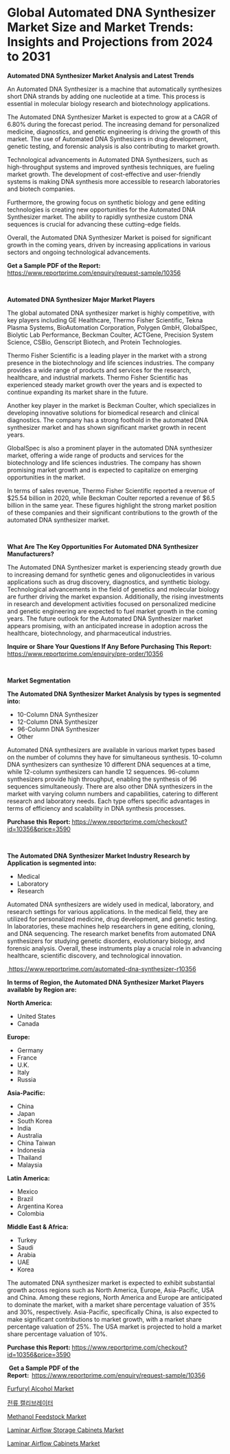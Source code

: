 <p><h1>Global Automated DNA Synthesizer Market Size and Market Trends: Insights and Projections from 2024 to 2031</h1></p><p><strong>Automated DNA Synthesizer Market Analysis and Latest Trends</strong></p>
<p><p>An Automated DNA Synthesizer is a machine that automatically synthesizes short DNA strands by adding one nucleotide at a time. This process is essential in molecular biology research and biotechnology applications.</p><p>The Automated DNA Synthesizer Market is expected to grow at a CAGR of 6.80% during the forecast period. The increasing demand for personalized medicine, diagnostics, and genetic engineering is driving the growth of this market. The use of Automated DNA Synthesizers in drug development, genetic testing, and forensic analysis is also contributing to market growth.</p><p>Technological advancements in Automated DNA Synthesizers, such as high-throughput systems and improved synthesis techniques, are fueling market growth. The development of cost-effective and user-friendly systems is making DNA synthesis more accessible to research laboratories and biotech companies.</p><p>Furthermore, the growing focus on synthetic biology and gene editing technologies is creating new opportunities for the Automated DNA Synthesizer market. The ability to rapidly synthesize custom DNA sequences is crucial for advancing these cutting-edge fields.</p><p>Overall, the Automated DNA Synthesizer Market is poised for significant growth in the coming years, driven by increasing applications in various sectors and ongoing technological advancements.</p></p>
<p><strong>Get a Sample PDF of the Report:&nbsp;</strong> <a href="https://www.reportprime.com/enquiry/request-sample/10356">https://www.reportprime.com/enquiry/request-sample/10356</a></p>
<p>&nbsp;</p>
<p><strong>Automated DNA Synthesizer Major Market Players</strong></p>
<p><p>The global automated DNA synthesizer market is highly competitive, with key players including GE Healthcare, Thermo Fisher Scientific, Tekna Plasma Systems, BioAutomation Corporation, Polygen GmbH, GlobalSpec, Biolytic Lab Performance, Beckman Coulter, ACTGene, Precision System Science, CSBio, Genscript Biotech, and Protein Technologies.</p><p>Thermo Fisher Scientific is a leading player in the market with a strong presence in the biotechnology and life sciences industries. The company provides a wide range of products and services for the research, healthcare, and industrial markets. Thermo Fisher Scientific has experienced steady market growth over the years and is expected to continue expanding its market share in the future.</p><p>Another key player in the market is Beckman Coulter, which specializes in developing innovative solutions for biomedical research and clinical diagnostics. The company has a strong foothold in the automated DNA synthesizer market and has shown significant market growth in recent years.</p><p>GlobalSpec is also a prominent player in the automated DNA synthesizer market, offering a wide range of products and services for the biotechnology and life sciences industries. The company has shown promising market growth and is expected to capitalize on emerging opportunities in the market.</p><p>In terms of sales revenue, Thermo Fisher Scientific reported a revenue of $25.54 billion in 2020, while Beckman Coulter reported a revenue of $6.5 billion in the same year. These figures highlight the strong market position of these companies and their significant contributions to the growth of the automated DNA synthesizer market.</p></p>
<p>&nbsp;</p>
<p><strong>What Are The Key Opportunities For Automated DNA Synthesizer Manufacturers?</strong></p>
<p><p>The Automated DNA Synthesizer market is experiencing steady growth due to increasing demand for synthetic genes and oligonucleotides in various applications such as drug discovery, diagnostics, and synthetic biology. Technological advancements in the field of genetics and molecular biology are further driving the market expansion. Additionally, the rising investments in research and development activities focused on personalized medicine and genetic engineering are expected to fuel market growth in the coming years. The future outlook for the Automated DNA Synthesizer market appears promising, with an anticipated increase in adoption across the healthcare, biotechnology, and pharmaceutical industries.</p></p>
<p><strong>Inquire or Share Your Questions If Any Before Purchasing This Report:</strong> <a href="https://www.reportprime.com/enquiry/pre-order/10356">https://www.reportprime.com/enquiry/pre-order/10356</a></p>
<p>&nbsp;</p>
<p><strong>Market Segmentation</strong></p>
<p><strong>The Automated DNA Synthesizer Market Analysis by types is segmented into:</strong></p>
<p><ul><li>10-Column DNA Synthesizer</li><li>12-Column DNA Synthesizer</li><li>96-Column DNA Synthesizer</li><li>Other</li></ul></p>
<p><p>Automated DNA synthesizers are available in various market types based on the number of columns they have for simultaneous synthesis. 10-column DNA synthesizers can synthesize 10 different DNA sequences at a time, while 12-column synthesizers can handle 12 sequences. 96-column synthesizers provide high throughput, enabling the synthesis of 96 sequences simultaneously. There are also other DNA synthesizers in the market with varying column numbers and capabilities, catering to different research and laboratory needs. Each type offers specific advantages in terms of efficiency and scalability in DNA synthesis processes.</p></p>
<p><strong>Purchase this Report:&nbsp;</strong><a href="https://www.reportprime.com/checkout?id=10356&price=3590">https://www.reportprime.com/checkout?id=10356&price=3590</a></p>
<p>&nbsp;</p>
<p><strong>The Automated DNA Synthesizer Market Industry Research by Application is segmented into:</strong></p>
<p><ul><li>Medical</li><li>Laboratory</li><li>Research</li></ul></p>
<p><p>Automated DNA synthesizers are widely used in medical, laboratory, and research settings for various applications. In the medical field, they are utilized for personalized medicine, drug development, and genetic testing. In laboratories, these machines help researchers in gene editing, cloning, and DNA sequencing. The research market benefits from automated DNA synthesizers for studying genetic disorders, evolutionary biology, and forensic analysis. Overall, these instruments play a crucial role in advancing healthcare, scientific discovery, and technological innovation.</p></p>
<p><a href="https://www.reportprime.com/automated-dna-synthesizer-r10356">&nbsp;https://www.reportprime.com/automated-dna-synthesizer-r10356</a></p>
<p><strong>In terms of Region, the Automated DNA Synthesizer Market Players available by Region are:</strong></p>
<p>
    <p> <strong> North America: </strong>
        <ul>
            <li>United States</li>
            <li>Canada</li>
        </ul>
        </p> 
    <p> <strong> Europe: </strong>
        <ul>
            <li>Germany</li>
            <li>France</li>
            <li>U.K.</li>
            <li>Italy</li>
            <li>Russia</li>
        </ul>
        </p> 
    <p> <strong> Asia-Pacific: </strong>
        <ul>
            <li>China</li>
            <li>Japan</li>
            <li>South Korea</li>
            <li>India</li>
            <li>Australia</li>
            <li>China Taiwan</li>
            <li>Indonesia</li>
            <li>Thailand</li>
            <li>Malaysia</li>
        </ul>
        </p> 
    <p> <strong> Latin America: </strong>
        <ul>
            <li>Mexico</li>
            <li>Brazil</li>
            <li>Argentina Korea</li>
            <li>Colombia</li>
        </ul>
        </p> 
    <p> <strong> Middle East & Africa: </strong>
        <ul>
            <li>Turkey</li>
            <li>Saudi</li>
            <li>Arabia</li>
            <li>UAE</li>
            <li>Korea</li>
        </ul>
    </p>
    </p>
<p><p>The automated DNA synthesizer market is expected to exhibit substantial growth across regions such as North America, Europe, Asia-Pacific, USA and China. Among these regions, North America and Europe are anticipated to dominate the market, with a market share percentage valuation of 35% and 30%, respectively. Asia-Pacific, specifically China, is also expected to make significant contributions to market growth, with a market share percentage valuation of 25%. The USA market is projected to hold a market share percentage valuation of 10%.</p></p>
<p><strong>Purchase this Report: </strong><a href="https://www.reportprime.com/checkout?id=10356&price=3590">https://www.reportprime.com/checkout?id=10356&price=3590</a></p>
<p>&nbsp;<strong>Get a Sample PDF of the Report:&nbsp;&nbsp;</strong><a href="https://www.reportprime.com/enquiry/request-sample/10356">https://www.reportprime.com/enquiry/request-sample/10356</a></p>
<p><strong></strong></p>
<p><p><a href="https://issuu.com/reportprime-2/docs/furfuryl-alcohol-market-size-2030.pptx">Furfuryl Alcohol Market</a></p><p><a href="https://github.com/JonHarrtis67676y/Market-Research-Report-List-1/blob/main/923525321832.md">전류 캘리브레이터</a></p><p><a href="https://issuu.com/reportprime-2/docs/methanol-feedstock-market-size-2030.pptx">Methanol Feedstock Market</a></p><p><a href="https://github.com/bobicer/Market-Research-Report-List-2/blob/main/laminar-airflow-storage-cabinets-market.md">Laminar Airflow Storage Cabinets Market</a></p><p><a href="https://github.com/timeliteaut/Market-Research-Report-List-2/blob/main/laminar-airflow-cabinets-market.md">Laminar Airflow Cabinets Market</a></p></p>